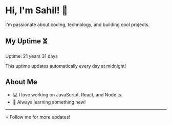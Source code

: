 # Hi, I'm Sahil! 👋

I'm passionate about coding, technology, and building cool projects.

## My Uptime ⏳
Uptime: 21 years 31 days

This uptime updates automatically every day at midnight!

## About Me
- 💻 I love working on JavaScript, React, and Node.js.
- 🎯 Always learning something new!

---

⭐️ Follow me for more updates!
